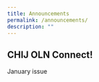 ```yaml
---
title: Announcements
permalink: /announcements/
description: ""
---
```

## CHIJ OLN Connect! 
January issue  
 
